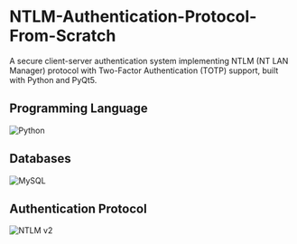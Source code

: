 # NTLM-Authentication-Protocol-From-Scratch
A secure client-server authentication system implementing NTLM (NT LAN Manager) protocol with Two-Factor Authentication (TOTP) support, built with Python and PyQt5.

## Programming Language
![Python](https://img.shields.io/badge/python-3670A0?style=for-the-badge&logo=python&logoColor=ffdd54)

## Databases
![MySQL](https://img.shields.io/badge/mysql-4479A1.svg?style=for-the-badge&logo=mysql&logoColor=white)

## Authentication Protocol
![NTLM v2](https://img.shields.io/badge/NTLMv2-4479A1.svg?style=for-the-badge&logo=NTLM&logoColor=Black)


